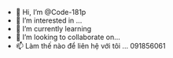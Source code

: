 - 👋 Hi, I’m @Code-181p
- 👀 I’m interested in ...
- 🌱 I’m currently learning  
- 💞️ I’m looking to collaborate on...
- 📫 Làm thế nào để liên hệ với tôi ... 091856061

<!---
Code-181p/Code-181p is a ✨ special ✨ repository because its `README.md` (this file) appears on your GitHub profile.
You can click the Preview link to take a look at your changes.
--->
